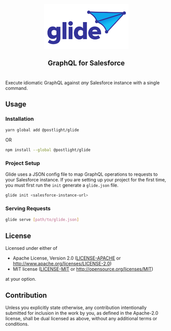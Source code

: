 <p align="center">
  <img width="264" height="139" src="./public/logo.png">
</p>

<h2 align="center">GraphQL for Salesforce</h2>
<h1 align="center"></h1>

Execute idiomatic GraphQL against _any_ Salesforce instance with a single command.

## Usage

### Installation

```sh
yarn global add @postlight/glide
```

OR

```sh
npm install --global @postlight/glide
```

### Project Setup

Glide uses a JSON config file to map GraphQL operations to requests to your Salesforce instance. If you are setting up your project for the first time, you must first run the `init` generate a `glide.json` file.

```sh
glide init <salesforce-instance-url>
```

### Serving Requests

```sh
glide serve [path/to/glide.json]
```

## License

Licensed under either of

- Apache License, Version 2.0
  ([LICENSE-APACHE](LICENSE-APACHE) or http://www.apache.org/licenses/LICENSE-2.0)
- MIT license
  ([LICENSE-MIT](LICENSE-MIT) or http://opensource.org/licenses/MIT)

at your option.

## Contribution

Unless you explicitly state otherwise, any contribution intentionally submitted
for inclusion in the work by you, as defined in the Apache-2.0 license, shall be
dual licensed as above, without any additional terms or conditions.
